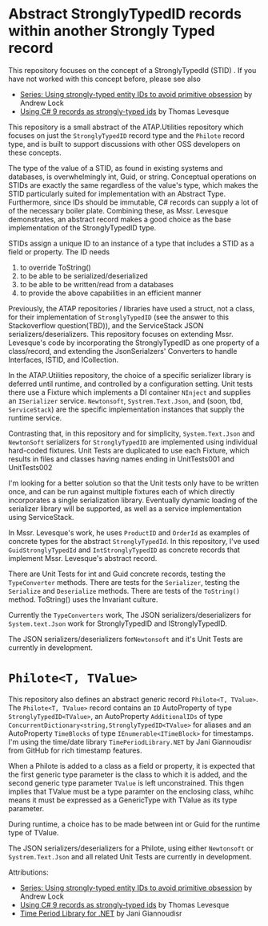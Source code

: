 # Abstract StronglyTypedID records within another Strongly Typed record

This repository focuses on the concept of a StronglyTypedId  (STID) . If you  have not worked with this concept before, please see also

* [Series: Using strongly-typed entity IDs to avoid primitive obsession](https://andrewlock.net/series/using-strongly-typed-entity-ids-to-avoid-primitive-obsession/) by Andrew Lock
* [Using C# 9 records as strongly-typed ids](https://thomaslevesque.com/2020/10/30/using-csharp-9-records-as-strongly-typed-ids/) by Thomas Levesque

This repository is a small abstract of the ATAP.Utilities repository which focuses on just the `StronglyTypedID` record type and the `Philote` record type, and is built to support discussions with other OSS developers on these concepts.

The type of the value of a STID, as found in existing systems and databases, is overwhelmingly int, Guid, or string. Conceptual operations on STIDs are exactly the same regardless of the value's type, which makes the STID particularly suited for implementation with an Abstract Type. Furthermore, since IDs should be immutable, C# records can supply a lot of of the necessary boiler plate. Combining these, as Mssr. Levesque demonstrates, an abstract record makes a good choice as the base implementation of the StronglyTypedID type.

STIDs assign a unique ID to an instance of a type that includes a STID as a field or property. The ID needs

1) to override ToString()
1) to be able to be serialized/deserialized
1) to be able to be written/read from a databases
1) to provide the above capabilities in an efficient manner

Previously, the ATAP repositories / libraries have used a struct, not a class, for their implementation of `StronglyTypedID` (see the answer to this Stackoverflow question(TBD)), and the ServiceStack JSON serializers/deserializers. This repository focuses on extending Mssr. Levesque's code by incorporating the StronglyTypedID as one property of a class/record, and extending the JsonSerialzers' Converters to handle Interfaces, ISTID, and ICollection<ISTID>.

In the ATAP.Utilities repository, the choice of a specific serializer library is deferred until runtime, and controlled by a configuration setting. Unit tests there use a Fixture which implements a DI container `NInject` and supplies an `ISerializer` service. `Newtonsoft`, `Systrem.Text.Json`, and (soon, tbd, `ServiceStack`) are the specific implementation instances that supply the runtime service.

Contrasting that, in this repository and for simplicity, `System.Text.Json` and `NewtonSoft` serializers for `StronglyTypedID` are implemented using individual hard-coded fixtures. Unit Tests are duplicated to use each Fixture, which results in files and classes having names ending in UnitTests001 and UnitTests002

I'm looking for a better solution so that the Unit tests only have to be written once, and can be run against multiple fixtures each of which directly incorporates a single serialization library. Eventually dynamic loading of the serializer library will be supported, as well as a service implementation using ServiceStack.

In Mssr. Levesque's work, he uses `ProductID` and `OrderId` as examples of concrete types for the abstract `StronglyTypedId`. In this repository, I've used `GuidStronglyTypedId` and `IntStronglyTypedID` as concrete records that implement Mssr. Levesque's abstract record.

There are Unit Tests for int and Guid concrete records, testing the `TypeConverter` methods. There are tests for the `Serializer`, testing the `Serialize` and `Deserialize` methods. There are tests of the `ToString()` method. ToString() uses the Invariant culture.

Currently the `TypeConverters` work, The JSON serializers/deserializers for `System.text.Json` work for StronglyTypedID<TValue> and IStronglyTypedID<TValue>.

The JSON serializers/deserializers for`Newtonsoft` and it's Unit Tests are currently in development.

# `Philote<T, TValue>`

This repository also defines an abstract generic record `Philote<T, TValue>`. The `Philote<T, TValue>` record contains an `ID` AutoProperty of type `StronglyTypedID<TValue>`, an AutoProperty  `AdditionalIDs` of type `ConcurrentDictionary<string,StronglyTypedID<TValue>` for aliases and an AutoProperty `TimeBlocks` of type `IEnumerable<ITimeBlock>` for timestamps.  I'm using the time/date library `TimePeriodLibrary.NET` by Jani Giannoudisr from GitHub for rich timestamp features.

When a Philote is added to a class as a field or property, it is expected that the first generic type parameter is the class to which it is added, and the second generic type parameter `TValue` is left unconstrained. This thgen implies that TValue must be a type paramter on the enclosing class, whihc means it must be expressed as a GenericType with TValue as its type parameter.

During runtime, a choice has to be made between int or Guid for the runtime type of TValue.

The JSON serializers/deserializers for a Philote, using either `Newtonsoft` or `Systrem.Text.Json` and all related Unit Tests are currently in development.


Attributions:
* [Series: Using strongly-typed entity IDs to avoid primitive obsession](https://andrewlock.net/series/using-strongly-typed-entity-ids-to-avoid-primitive-obsession/) by Andrew Lock
* [Using C# 9 records as strongly-typed ids](https://thomaslevesque.com/2020/10/30/using-csharp-9-records-as-strongly-typed-ids/) by Thomas Levesque
* [Time Period Library for .NET](https://github.com/Giannoudis/TimePeriodLibrary) by Jani Giannoudisr
